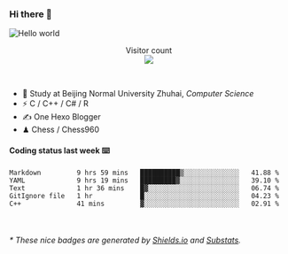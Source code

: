 ### Hi there 👋


<img src="https://raw.githubusercontent.com/sagar-viradiya/sagar-viradiya/master/resources/banner.png" alt="Hello world">
<p align="center"> 
  Visitor count<br/>
  <img src="https://profile-counter.glitch.me/youszoe/count.svg" />
</p>

<br/>


- 🍻  Study at Beijing Normal University Zhuhai, _Computer Science_
- ⚡  C / C++ / C# / R
- ✍️  One Hexo Blogger
- ♟  Chess / Chess960 


#### Coding status last week ⌨️

<!--START_SECTION:waka-->
```text
Markdown         9 hrs 59 mins   ██████████▒░░░░░░░░░░░░░░   41.88 % 
YAML             9 hrs 19 mins   █████████▓░░░░░░░░░░░░░░░   39.10 % 
Text             1 hr 36 mins    █▓░░░░░░░░░░░░░░░░░░░░░░░   06.74 % 
GitIgnore file   1 hr            █░░░░░░░░░░░░░░░░░░░░░░░░   04.23 % 
C++              41 mins         ▓░░░░░░░░░░░░░░░░░░░░░░░░   02.91 % 
```
<!--END_SECTION:waka-->

<br/>

<center><img src="http://ghchart.rshah.org/409ba5/yousazoe" alt="" /></center>


<h6>* These nice badges are generated by <a href="https://shields.io/">Shields.io</a> and <a href="https://github.com/spencerwooo/Substats">Substats</a>.</h6>
